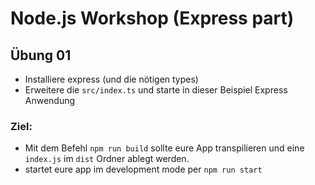# Node.js Workshop (Express part)

## Übung 01
* Installiere express (und die nötigen types)
* Erweitere die `src/index.ts` und starte in dieser Beispiel Express Anwendung

### Ziel:
* Mit dem Befehl `npm run build` sollte eure App transpilieren und 
  eine `index.js` im `dist` Ordner ablegt werden.
* startet eure app im development mode per `npm run start`
